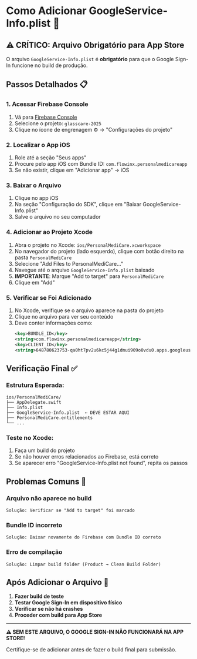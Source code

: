 # Como Adicionar GoogleService-Info.plist 📱

## ⚠️ CRÍTICO: Arquivo Obrigatório para App Store

O arquivo `GoogleService-Info.plist` é **obrigatório** para que o Google Sign-In funcione no build de produção.

## Passos Detalhados 📋

### 1. **Acessar Firebase Console**
1. Vá para [Firebase Console](https://console.firebase.google.com)
2. Selecione o projeto: `glasscare-2025`
3. Clique no ícone de engrenagem ⚙️ → "Configurações do projeto"

### 2. **Localizar o App iOS**
1. Role até a seção "Seus apps"
2. Procure pelo app iOS com Bundle ID: `com.flowinx.personalmedicareapp`
3. Se não existir, clique em "Adicionar app" → iOS

### 3. **Baixar o Arquivo**
1. Clique no app iOS
2. Na seção "Configuração do SDK", clique em "Baixar GoogleService-Info.plist"
3. Salve o arquivo no seu computador

### 4. **Adicionar ao Projeto Xcode**
1. Abra o projeto no Xcode: `ios/PersonalMediCare.xcworkspace`
2. No navegador do projeto (lado esquerdo), clique com botão direito na pasta `PersonalMediCare`
3. Selecione "Add Files to PersonalMediCare..."
4. Navegue até o arquivo `GoogleService-Info.plist` baixado
5. **IMPORTANTE**: Marque "Add to target" para `PersonalMediCare`
6. Clique em "Add"

### 5. **Verificar se Foi Adicionado**
1. No Xcode, verifique se o arquivo aparece na pasta do projeto
2. Clique no arquivo para ver seu conteúdo
3. Deve conter informações como:
   ```xml
   <key>BUNDLE_ID</key>
   <string>com.flowinx.personalmedicareapp</string>
   <key>CLIENT_ID</key>
   <string>648780623753-qa0ht7pv2u6kc5j44g1dmui909o0vdu0.apps.googleusercontent.com</string>
   ```

## Verificação Final ✅

### **Estrutura Esperada**:
```
ios/PersonalMediCare/
├── AppDelegate.swift
├── Info.plist
├── GoogleService-Info.plist  ← DEVE ESTAR AQUI
├── PersonalMediCare.entitlements
└── ...
```

### **Teste no Xcode**:
1. Faça um build do projeto
2. Se não houver erros relacionados ao Firebase, está correto
3. Se aparecer erro "GoogleService-Info.plist not found", repita os passos

## Problemas Comuns 🔧

### **Arquivo não aparece no build**
```
Solução: Verificar se "Add to target" foi marcado
```

### **Bundle ID incorreto**
```
Solução: Baixar novamente do Firebase com Bundle ID correto
```

### **Erro de compilação**
```
Solução: Limpar build folder (Product → Clean Build Folder)
```

## Após Adicionar o Arquivo 🚀

1. **Fazer build de teste**
2. **Testar Google Sign-In em dispositivo físico**
3. **Verificar se não há crashes**
4. **Proceder com build para App Store**

---

**⚠️ SEM ESTE ARQUIVO, O GOOGLE SIGN-IN NÃO FUNCIONARÁ NA APP STORE!**

Certifique-se de adicionar antes de fazer o build final para submissão.